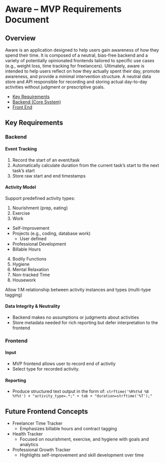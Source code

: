 Aware – MVP Requirements Document
============================

Overview
--------

Aware is an application designed to help users gain awareness of how they spend their time. It is composed of a neutral, bias-free backend and a variety of potentially opinionated frontends tailored to specific use cases (e.g., weight loss, time tracking for freelancers).  Ultimately, aware is intended to help users reflect on how they actually spent their day, promote awareness, and provide a minimal intervention structure.  A neutral data store and API responsible for recording and storing actual day-to-day activities without judgment or prescriptive goals.

*  [Key Requirements](#Key-Requirements)
* [Backend (Core System)](#Backend)
* [Front End](#FrontEnd)


Key Requirements
----------------

### Backend
#### Event Tracking
1. Record the start of an event/task
2. Automatically calculate duration from the current task’s start to the next task’s start
3. Store raw start and end timestamps

#### Activity Model
Support predefined activity types:
1. Nourishment (prep, eating)
2. Exercise
3. Work
* Self-Improvement
* Projects (e.g., coding, database work)
    * User defined
* Professional Development
* Billable Hours
4. Bodily Functions
5. Hygiene
6. Mental Relaxation
7. Non-tracked Time
8. Housework

Allow 1:M relationship between activity instances and types (multi-type tagging)

#### Data Integrity & Neutrality

* Backend makes no assumptions or judgments about activities
* Store metadata needed for rich reporting but defer interpretation to the frontend

### Frontend

#### Input

* MVP frontend allows user to record end of activity
* Select type for recorded activity.

#### Reporting

* Produce structured text output in the form of:
    ```strftime('%R%t%d %B %Y%t') + "activity_type=.*;" + tab + "duration=strftime('%T');"```

Future Frontend Concepts
------------------------

* Freelancer Time Tracker
    * Emphasizes billable hours and contract tagging
* Health Tracker
    * Focused on nourishment, exercise, and hygiene with goals and analytics
* Professional Growth Tracker
    * Highlights self-improvement and skill development over time
